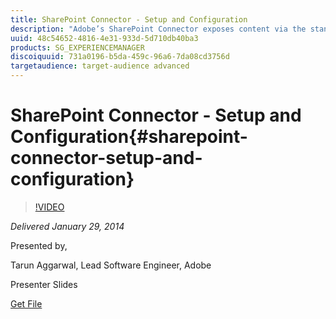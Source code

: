```yaml
---
title: SharePoint Connector - Setup and Configuration
description: "Adobe’s SharePoint Connector exposes content via the standard JCR interface, enabling applications to access content that resides in a proprietary repository in a standardized manner, thus, simplifying access to content. In this session we will provide step-by-step guideline on how to setup and configure a Share Connector with CQ/AEM (5.6.0), along with a demo of few examples on: •        Reading content and metadata from SharePoint •        Writing files and folders to the SharePoint document libraries •        Executing queries on the SharePoint system •        Working with SharePoint Announcements"
uuid: 48c54652-4816-4e31-933d-5d710db40ba3
products: SG_EXPERIENCEMANAGER
discoiquuid: 731a0196-b5da-459c-96a6-7da08cd3756d
targetaudience: target-audience advanced
---
```


# SharePoint Connector - Setup and Configuration{#sharepoint-connector-setup-and-configuration}

>[!VIDEO](https://video.tv.adobe.com/v/19525/?quality=9)

*Delivered January 29, 2014*

Presented by,

Tarun Aggarwal, Lead Software Engineer, Adobe

Presenter Slides

[Get File](assets/cq-gems-sharepoint-connector.pdf)
<!--
[Get back to the Overview](https://helpx.adobe.com/experience-manager/kt/eseminars/gems/aem-index.html)
-->
